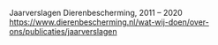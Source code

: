 Jaarverslagen Dierenbescherming, 2011 – 2020 https://www.dierenbescherming.nl/wat-wij-doen/over-ons/publicaties/jaarverslagen
